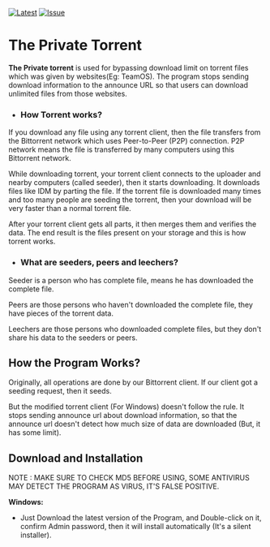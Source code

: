 [![Latest](https://img.shields.io/github/downloads/biltudas1/the-private-torrent/total?color=latest&style=for-the-badge)](https://github.com/BiltuDas1/the-private-torrent/releases/latest)
[![Issue](https://img.shields.io/badge/Create-Issue-red?style=for-the-badge)](https://github.com/BiltuDas1/the-private-torrent/issues)
# The Private Torrent
**The Private torrent** is used for bypassing download limit on torrent files which was given by websites(Eg: TeamOS). The program stops sending download information to the announce URL so that users can download unlimited files from those websites.

* ### How Torrent works?
If you download any file using any torrent client, then the file transfers from the Bittorrent network which uses Peer-to-Peer (P2P) connection. P2P network means the file is transferred by many computers using this Bittorrent network.

While downloading torrent, your torrent client connects to the uploader and nearby computers (called seeder), then it starts downloading. It downloads files like IDM by parting the file. If the torrent file is downloaded many times and too many people are seeding the torrent, then your download will be very faster than a normal torrent file.

After your torrent client gets all parts, it then merges them and verifies the data. The end result is the files present on your storage and this is how torrent works.

* ### What are seeders, peers and leechers?  
Seeder is a person who has complete file, means he has downloaded the complete file.

Peers are those persons who haven't downloaded the complete file, they have pieces of the torrent data.

Leechers are those persons who downloaded complete files, but they don't share his data to the seeders or peers.

## How the Program Works?  
Originally, all operations are done by our Bittorrent client. If our client got a seeding request, then it seeds.

But the modified torrent client (For Windows) doesn't follow the rule. It stops sending announce url about download information, so that the announce url doesn't detect how much size of data are downloaded (But, it has some limit).

## Download and Installation

NOTE : MAKE SURE TO CHECK MD5 BEFORE USING, SOME ANTIVIRUS MAY DETECT THE PROGRAM AS VIRUS, IT'S FALSE POSITIVE.

**Windows:**
* Just Download the latest version of the Program, and Double-click on it, confirm Admin password, then it will install automatically (It's a silent installer).
